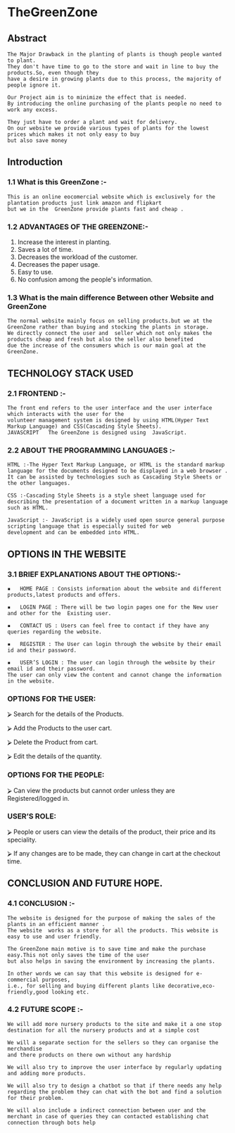 # TheGreenZone

## Abstract
    The Major Drawback in the planting of plants is though people wanted to plant.
    They don't have time to go to the store and wait in line to buy the products.So, even though they
    have a desire in growing plants due to this process, the majority of people ignore it. 

    Our Project aim is to minimize the effect that is needed.
    By introducing the online purchasing of the plants people no need to work any excess.
   
    They just have to order a plant and wait for delivery.
    On our website we provide various types of plants for the lowest prices which makes it not only easy to buy
    but also save money 


## Introduction

### 1.1 What is this GreenZone :-
 
    This is an online eocomercial website which is exclusively for the plantation products just link amazon and flipkart 
    but we in the  GreenZone provide plants fast and cheap . 


### 1.2 ADVANTAGES OF THE GREENZONE:-

1.	Increase the interest in planting.
2.	Saves a lot of time.
3.	Decreases the workload of the customer.
4.	Decreases the paper usage.
5.	Easy to use.
6.	No confusion among the people's information.

### 1.3 What is the main difference Between other Website and GreenZone

    The normal website mainly focus on selling products.but we at the GreenZone rather than buying and stocking the plants in storage.
    We directly connect the user and  seller which not only makes the products cheap and fresh but also the seller also benefited
    due the increase of the consumers which is our main goal at the GreenZone.

## TECHNOLOGY STACK USED

### 2.1 FRONTEND :-
 
    The front end refers to the user interface and the user interface which interacts with the user for the
    volunteer management system is designed by using HTML(Hyper Text Markup Language) and CSS(Cascading Style Sheets).
    JAVASCRIPT   The GreenZone is designed using  JavaScript.

### 2.2 ABOUT THE PROGRAMMING LANGUAGES :-
 
    HTML :-The Hyper Text Markup Language, or HTML is the standard markup language for the documents designed to be displayed in a web browser .
    It can be assisted by technologies such as Cascading Style Sheets or the other languages. 

    CSS :-Cascading Style Sheets is a style sheet language used for describing the presentation of a document written in a markup language such as HTML.

    JavaScript :- JavaScript is a widely used open source general purpose scripting language that is especially suited for web 
    development and can be embedded into HTML.
    
## OPTIONS IN THE WEBSITE

### 3.1 BRIEF EXPLANATIONS ABOUT THE OPTIONS:-


    ▪	HOME PAGE : Consists information about the website and different products,latest products and offers.

    ▪	LOGIN PAGE : There will be two login pages one for the New user and other for the  Existing user.

    ▪	CONTACT US : Users can feel free to contact if they have any queries regarding the website.

    ▪	REGISTER : The User can login through the website by their email id and their password.

    ▪	USER’S LOGIN : The user can login through the website by their email id and their password.
    The user can only view the content and cannot change the information in the website.


### OPTIONS FOR THE USER:

⮚	Search for the details of the Products.

⮚	Add the Products to the user cart.

⮚	Delete the Product from cart.

⮚	Edit the details of the quantity.


### OPTIONS FOR THE PEOPLE:

⮚	Can view the products but cannot order unless they are Registered/logged in.

### USER’S ROLE:

⮚	People or users can view the details of the product, their price and its speciality.

⮚	If any changes are to be made, they can change in cart at the checkout time.



## CONCLUSION AND FUTURE HOPE.

### 4.1 CONCLUSION :-

    The website is designed for the purpose of making the sales of the plants in an efficient manner .
    The website  works as a store for all the products. This website is easy to use and user friendly.
    
    The GreenZone main motive is to save time and make the purchase easy.This not only saves the time of the user
    but also helps in saving the environment by increasing the plants.
    
    In other words we can say that this website is designed for e-commercial purposes,
    i.e., for selling and buying different plants like decorative,eco-friendly,good looking etc.


### 4.2 FUTURE SCOPE :-

    We will add more nursery products to the site and make it a one stop destination for all the nursery products and at a simple cost

    We will a separate section for the sellers so they can organise the merchandise
    and there products on there own without any hardship

    We will also try to improve the user interface by regularly updating and adding more products.

    We will also try to design a chatbot so that if there needs any help regarding the problem they can chat with the bot and find a solution for their problem.

    We will also include a indirect connection between user and the merchant in case of queries they can contacted establishing chat connection through bots help
